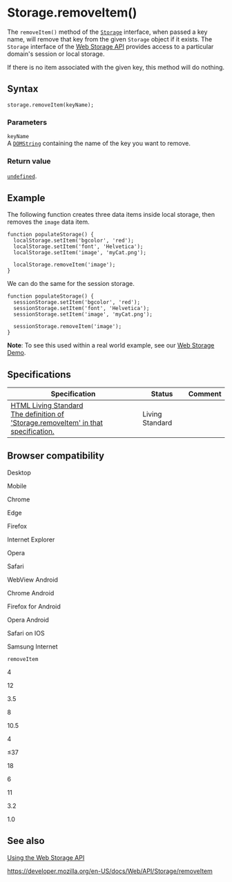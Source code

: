 Storage.removeItem()
====================

The `removeItem()` method of the [`Storage`](../storage) interface, when passed a key name, will remove that key from the given `Storage` object if it exists. The `Storage` interface of the [Web Storage API](../web_storage_api) provides access to a particular domain's session or local storage.

If there is no item associated with the given key, this method will do nothing.

Syntax
------

    storage.removeItem(keyName);

### Parameters

`keyName`  
A [`DOMString`](../domstring) containing the name of the key you want to remove.

### Return value

[`undefined`](https://developer.mozilla.org/en-US/docs/Web/JavaScript/Reference/Global_Objects/undefined).

Example
-------

The following function creates three data items inside local storage, then removes the `image` data item.

    function populateStorage() {
      localStorage.setItem('bgcolor', 'red');
      localStorage.setItem('font', 'Helvetica');
      localStorage.setItem('image', 'myCat.png');

      localStorage.removeItem('image');
    }

We can do the same for the session storage.

    function populateStorage() {
      sessionStorage.setItem('bgcolor', 'red');
      sessionStorage.setItem('font', 'Helvetica');
      sessionStorage.setItem('image', 'myCat.png');

      sessionStorage.removeItem('image');
    }

**Note**: To see this used within a real world example, see our [Web Storage Demo](https://mdn.github.io/dom-examples/web-storage/).

Specifications
--------------

<table><thead><tr class="header"><th>Specification</th><th>Status</th><th>Comment</th></tr></thead><tbody><tr class="odd"><td><a href="https://html.spec.whatwg.org/multipage/webstorage.html#dom-storage-removeitem">HTML Living Standard<br />
<span class="small">The definition of 'Storage.removeItem' in that specification.</span></a></td><td><span class="spec-living">Living Standard</span></td><td></td></tr></tbody></table>

Browser compatibility
---------------------

Desktop

Mobile

Chrome

Edge

Firefox

Internet Explorer

Opera

Safari

WebView Android

Chrome Android

Firefox for Android

Opera Android

Safari on IOS

Samsung Internet

`removeItem`

4

12

3.5

8

10.5

4

≤37

18

6

11

3.2

1.0

See also
--------

[Using the Web Storage API](../web_storage_api/using_the_web_storage_api)

<a href="https://developer.mozilla.org/en-US/docs/Web/API/Storage/removeItem" class="_attribution-link">https://developer.mozilla.org/en-US/docs/Web/API/Storage/removeItem</a>
